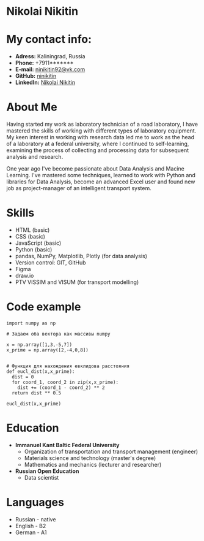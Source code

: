 # Nikolai Nikitin
#
# My contact info:

* **Adress:** Kaliningrad, Russia
* **Phone:** +7911*******
* **E-mail:** [ninikitin92@vk.com](ninikitin92@vk.com)
* **GitHub:** [ninikitin](https://github.com/ninikitin)
* **LinkedIn:** [Nikolai Nikitin](https://www.linkedin.com/in/nikolay-nikitin-398044155/)

# About Me

Having started my work as laboratory technician of a road laboratory, I have mastered the skills of working with different types of laboratory equipment.
My keen interest in working with research data led me to work as the head of a laboratory at a federal university, where I continued to self-learning, examining the process of collecting and processing data for subsequent analysis and research.

One year ago I've become passionate about Data Analysis and Macine Learning. I've mastered some techniques, learned to work with Python and libraries for Data Analysis, become an advanced Excel user and found new job as project-manager of an intelligent transport system.

# Skills

* HTML (basic)
* CSS (basic)
* JavaScript (basic)
* Python (basic)
* pandas, NumPy, Matplotlib, Plotly (for data analysis)
* Version control: GIT, GitHub
* Figma
* draw.io
* PTV VISSIM and VISUM (for transport modelling)

# Code example

```
import numpy as np

# Задаем оба вектора как массивы numpy

x = np.array([1,3,-5,7])
x_prime = np.array([2,-4,0,8])


# Функция для нахождения евклидова расстояния
def eucl_dist(x,x_prime):
  dist = 0
  for coord_1, coord_2 in zip(x,x_prime):
    dist += (coord_1 - coord_2) ** 2
  return dist ** 0.5

eucl_dist(x,x_prime)
```

# Education

* **Immanuel Kant Baltic Federal University**
    * Organization of transportation and transport management (engineer)
    * Materials science and technology (master's degree)
    * Mathematics and mechanics (lecturer and researcher)
* **Russian Open Education**
    * Data scientist

# Languages

* Russian - native
* English - B2
* German - A1